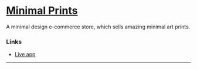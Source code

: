 [Minimal Prints](https://minimal-prints.herokuapp.com/)
=======================================

A minimal design e-commerce store, which sells amazing minimal art prints.

### Links

 - [Live app](https://minimal-prints.herokuapp.com/)

* * *